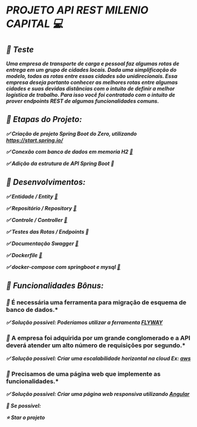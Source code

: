 # ***PROJETO API REST MILENIO CAPITAL 💻***



## ***🛑  Teste***

***Uma empresa de transporte de carga e pessoal faz algumas rotas de entrega em um grupo de cidades locais. Dada uma simplificação do modelo, todas as rotas entre essas cidades são unidirecionais. Essa empresa deseja portanto conhecer as melhores rotas entre algumas cidades e suas devidas distâncias com o intuito de definir a melhor logística de trabalho. Para isso você foi contratado com o intuito de prover endpoints REST de algumas funcionalidades comuns.***



## ***🎯 Etapas do Projeto:***

***✅  Criação de projeto Spring Boot do Zero, utilizando https://start.spring.io/***

***✅  Conexão com banco de dados em memoria H2 [🚀](https://github.com/edvaldoljr/Desafio-Dev-Jr-API-REST/commit/6bad33cd618b31c93d6e4a34e792679758393ff5)***

***✅  Adição da estrutura de API Spring Boot 🚀***



## ***🔸 Desenvolvimentos:***

***✅  Entidade / Entity [🚀](https://github.com/edvaldoljr/Desafio-Dev-Jr-API-REST/blob/main/src/main/java/milenio/capital/projeto/entity/Rotas.java)***

***✅  Repositório / Repository [🚀](https://github.com/edvaldoljr/Desafio-Dev-Jr-API-REST/blob/main/src/main/java/milenio/capital/projeto/repository/RotasRepository.java)***

***✅  Controle / Controller [🚀](https://github.com/edvaldoljr/Desafio-Dev-Jr-API-REST/blob/main/src/main/java/milenio/capital/projeto/controller/RotasController.java)***

***✅ Testes das Rotas / Endpoints 🚀***

***✅  Documentação Swagger [🚀](https://github.com/edvaldoljr/Desafio-Dev-Jr-API-REST/blob/main/src/main/java/milenio/capital/projeto/config/SwaggerConfig.java)***

***✅  Dockerfile [🚀](https://github.com/edvaldoljr/Desafio-Dev-Jr-API-REST/blob/main/Dockerfile)***

***✅ docker-compose com springboot e mysql [🚀](https://github.com/edvaldoljr/Desafio-Dev-Jr-API-REST/blob/main/docker-compose.yaml)***



## ***📝 Funcionalidades Bônus:***

### ***🔺* É necessária uma ferramenta para migração de esquema de banco de dados.***

***✅ Solução possível: Poderíamos utilizar a ferramenta [FLYWAY](https://flywaydb.org/)*** 



### ***🔺* A empresa foi adquirida por um grande conglomerado e a  API deverá atender um alto número de requisições por segundo.***

***✅ Solução possível: Criar uma escalabilidade horizontal na cloud  Ex: [aws](https://aws.amazon.com/)*** 



### ***🔺* Precisamos de uma página web que implemente as funcionalidades.***

***✅ Solução possível: Criar uma página web responsiva utilizando [Angular](https://angular.io/)***



***🔸 Se possível:***

***⭐️ Star o projeto***